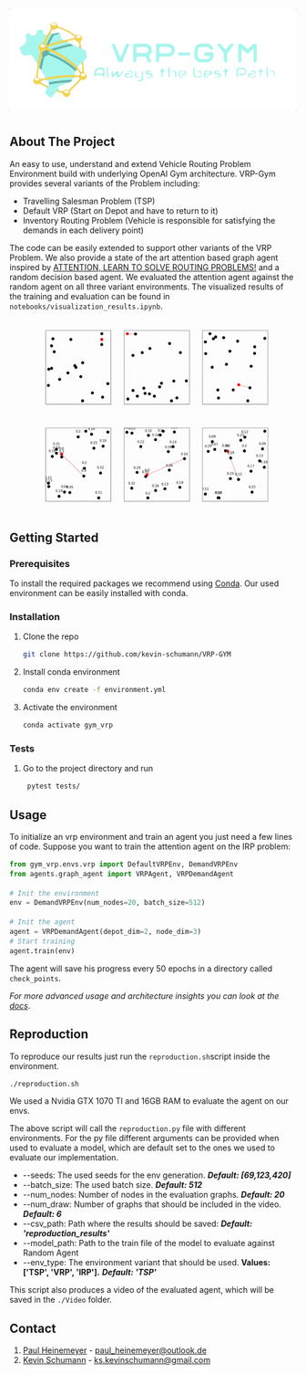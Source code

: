 <!-- PROJECT LOGO -->
<br />
<div align="center">
  <a href="https://github.com/github_username/repo_name">
    <img src="static/logo/logo.png" alt="Logo">
  </a>
</div>

#

<!-- ABOUT THE PROJECT -->
## About The Project
An easy to use, understand and extend Vehicle Routing Problem Environment build with underlying OpenAI Gym architecture. VRP-Gym provides several variants of the Problem including:
   * Travelling Salesman Problem (TSP)
   * Default VRP (Start on Depot and have to return to it)
   * Inventory Routing Problem (Vehicle is responsible for satisfying the demands in each delivery point)

The code can be easily extended to support other variants of the VRP Problem. We also provide a state of the art attention based graph agent inspired by [ATTENTION, LEARN TO SOLVE ROUTING PROBLEMS!](https://arxiv.org/pdf/1803.08475.pdf) and a random decision based agent. We evaluated the attention agent against the random agent on all three variant environments. The visualized results of the training and evaluation can be found in `notebooks/visualization_results.ipynb`.

![](./static/landing_video/VRP_landing.gif)
![](./static/landing_video/IRP_landing.gif)

<!-- GETTING STARTED -->
## Getting Started

### Prerequisites
To install the required packages we recommend using [Conda](https://docs.conda.io/en/latest/). Our used environment can be easily installed with conda.

### Installation

1. Clone the repo
   ```sh
   git clone https://github.com/kevin-schumann/VRP-GYM
   ```
2. Install conda environment
   ```sh
   conda env create -f environment.yml
   ```
3. Activate the environment
   ```sh
   conda activate gym_vrp
   ```

### Tests
1. Go to the project directory and run
   ```sh
    pytest tests/
   ```

<!-- USAGE EXAMPLES -->
## Usage
To initialize an vrp environment and train an agent you just need a few lines of code. Suppose you want to train the attention agent on the IRP problem:
```py
from gym_vrp.envs.vrp import DefaultVRPEnv, DemandVRPEnv
from agents.graph_agent import VRPAgent, VRPDemandAgent

# Init the environment
env = DemandVRPEnv(num_nodes=20, batch_size=512)

# Init the agent
agent = VRPDemandAgent(depot_dim=2, node_dim=3)
# Start training
agent.train(env)
```

The agent will save his progress every 50 epochs in a directory called `check_points`.

_For more advanced usage and architecture insights you can look at the [docs](/docs/)_.
## Reproduction
To reproduce our results just run the `reproduction.sh`script inside the environment.

```sh
./reproduction.sh
```
We used a Nvidia GTX 1070 TI and 16GB RAM to evaluate the agent on our envs.

The above script will call the `reproduction.py` file with different environments.
For the py file different arguments can be provided when used to evaluate a model, which are default set to the ones we used to evaluate our implementation.
* --seeds: The used seeds for the env generation. __*Default: [69,123,420]*__
* --batch_size: The used batch size. __*Default: 512*__
* --num_nodes: Number of nodes in the evaluation graphs. __*Default: 20*__
* --num_draw: Number of graphs that should be included in the video. __*Default: 6*__
* --csv_path: Path where the results should be saved: __*Default: 'reproduction_results'*__
* --model_path: Path to the train file of the model to evaluate against Random Agent
* --env_type: The environment variant that should be used. __Values: ['TSP', 'VRP', 'IRP'].__ __*Default: 'TSP'*__

This script also produces a video of the evaluated agent, which will be saved in the `./Video` folder.

<!-- CONTACT -->
## Contact

1. [Paul Heinemeyer](https://github.com/SwiftPredator) - paul_heinemeyer@outlook.de
2. [Kevin Schumann](https://github.com/kevin-schumann) - ks.kevinschumann@gmail.com




